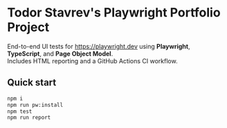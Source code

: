 # Todor Stavrev's Playwright Portfolio Project

End-to-end UI tests for https://playwright.dev using **Playwright**, **TypeScript**, and **Page Object Model**.  
Includes HTML reporting and a GitHub Actions CI workflow.

## Quick start

```bash
npm i
npm run pw:install
npm test
npm run report
